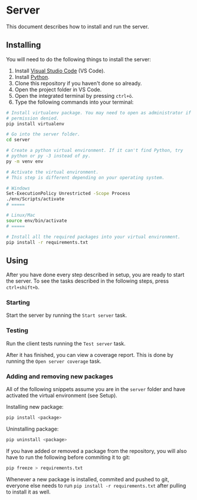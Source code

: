# Server

This document describes how to install and run the server.

## Installing

You will need to do the following things to install the server:

1. Install [Visual Studio Code](https://code.visualstudio.com/) (VS Code).
2. Install [Python](https://www.python.org/downloads/).
3. Clone this repository if you haven't done so already.
4. Open the project folder in VS Code.
5. Open the integrated terminal by pressing `ctrl+ö`.
6. Type the following commands into your terminal:

```bash
# Install virtualenv package. You may need to open as administrator if you get
# permission denied.
pip install virtualenv

# Go into the server folder.
cd server

# Create a python virtual environment. If it can't find Python, try
# python or py -3 instead of py.
py -m venv env

# Activate the virtual environment.
# This step is different depending on your operating system.

# Windows
Set-ExecutionPolicy Unrestricted -Scope Process
./env/Scripts/activate
# =====

# Linux/Mac
source env/bin/activate
# =====

# Install all the required packages into your virtual environment.
pip install -r requirements.txt
```

## Using

After you have done every step described in setup, you are ready to start the server.
To see the tasks described in the following steps, press `ctrl+shift+b`.

### Starting

Start the server by running the `Start server` task.

### Testing

Run the client tests running the `Test server` task.

After it has finished, you can view a coverage report.
This is done by running the `Open server coverage` task.

### Adding and removing new packages

All of the following snippets assume you are in the `server` folder and have activated the virtual environment (see Setup).

Installing new package:

```bash
pip install <package>
```

Uninstalling package:

```bash
pip uninstall <package>
```

If you have added or removed a package from the repository, you will also have to run the following before commiting it to git:

```bash
pip freeze > requirements.txt
```

Whenever a new package is installed, commited and pushed to git, everyone else needs to run `pip install -r requirements.txt` after pulling to install it as well.
